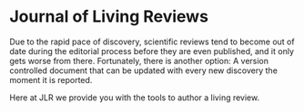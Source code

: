 # Journal of Living Reviews

Due to the rapid pace of discovery, scientific reviews tend to become out of date during the editorial process before they
 are even published, and it only gets worse from there. Fortunately, there is another option: A version controlled document
 that can be updated with every new discovery the moment it is reported.

Here at JLR we provide you with the tools to author a living review.